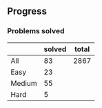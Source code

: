 ## Progress
### Problems solved
|          | solved | total |
|----------|--------|-------|
| All      |   83   |  2867 |
| Easy     |   23   |
| Medium   |   55   |
| Hard     |   5    |
